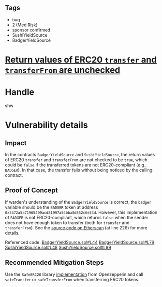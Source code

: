 ## Tags

- bug
- 2 (Med Risk)
- sponsor confirmed
- SushiYieldSource
- BadgerYieldSource

# [Return values of ERC20 `transfer` and `transferFrom` are unchecked](https://github.com/code-423n4/2021-06-pooltogether-findings/issues/112) 

# Handle

shw


# Vulnerability details

## Impact

In the contracts `BadgerYieldSource` and `SushiYieldSource`, the return values of ERC20 `transfer` and `transferFrom` are not checked to be `true`, which could be `false` if the transferred tokens are not ERC20-compliant (e.g., `BADGER`). In that case, the transfer fails without being noticed by the calling contract.

## Proof of Concept

If warden's understanding of the `BadgerYieldSource` is correct, the `badger` variable should be the `BADGER` token at address `0x3472a5a71965499acd81997a54bba8d852c6e53d`. However, this implementation of `BADGER` is not ERC20-compliant, which returns `false` when the sender does not have enough token to transfer (both for `transfer` and `transferFrom`). See the [source code on Etherscan](https://etherscan.io/address/0x3472a5a71965499acd81997a54bba8d852c6e53d#code) (at line 226) for more details.

Referenced code:
[BadgerYieldSource.sol#L44](https://github.com/code-423n4/2021-06-pooltogether/blob/main/contracts/yield-source/BadgerYieldSource.sol#L44)
[BadgerYieldSource.sol#L79](https://github.com/code-423n4/2021-06-pooltogether/blob/main/contracts/yield-source/BadgerYieldSource.sol#L79)
[SushiYieldSource.sol#L48](https://github.com/code-423n4/2021-06-pooltogether/blob/main/contracts/yield-source/SushiYieldSource.sol#L48)
[SushiYieldSource.sol#L89](https://github.com/code-423n4/2021-06-pooltogether/blob/main/contracts/yield-source/SushiYieldSource.sol#L89)

## Recommended Mitigation Steps

Use the `SafeERC20` library [implementation](https://github.com/OpenZeppelin/openzeppelin-contracts/blob/master/contracts/token/ERC20/utils/SafeERC20.sol) from Openzeppelin and call `safeTransfer` or `safeTransferFrom` when transferring ERC20 tokens.

